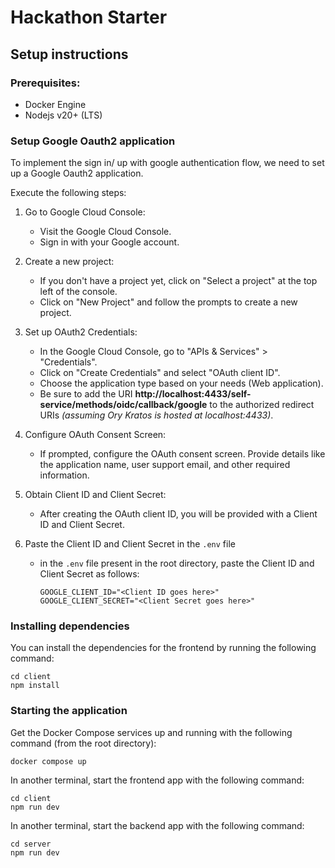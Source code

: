 # Hackathon Starter

## Setup instructions

### Prerequisites:

- Docker Engine
- Nodejs v20+ (LTS)

### Setup Google Oauth2 application

To implement the sign in/ up with google authentication flow, we need to set up a
Google Oauth2 application.

Execute the following steps:

1. Go to Google Cloud Console:
   - Visit the Google Cloud Console.
   - Sign in with your Google account.
2. Create a new project:
   - If you don't have a project yet, click on "Select a project" at the top left of the console.
   - Click on "New Project" and follow the prompts to create a new project.
3. Set up OAuth2 Credentials:
   - In the Google Cloud Console, go to "APIs & Services" > "Credentials".
   - Click on "Create Credentials" and select "OAuth client ID".
   - Choose the application type based on your needs (Web application).
   - Be sure to add the URI **http://localhost:4433/self-service/methods/oidc/callback/google** to the authorized redirect URIs _(assuming Ory Kratos is hosted at localhost:4433)_.
4. Configure OAuth Consent Screen:
   - If prompted, configure the OAuth consent screen. Provide details like the application name, user support email, and other required information.
5. Obtain Client ID and Client Secret:
   - After creating the OAuth client ID, you will be provided with a Client ID and Client Secret.
6. Paste the Client ID and Client Secret in the `.env` file

   - in the `.env` file present in the root directory, paste the Client ID and Client Secret as follows:

     ```
     GOOGLE_CLIENT_ID="<Client ID goes here>"
     GOOGLE_CLIENT_SECRET="<Client Secret goes here>"
     ```

### Installing dependencies

You can install the dependencies for the frontend by running the following command:

```
cd client
npm install
```

### Starting the application

Get the Docker Compose services up and running with the following command (from the root directory):

```
docker compose up
```

In another terminal, start the frontend app with the following command:

```
cd client
npm run dev
```

In another terminal, start the backend app with the following command:

```
cd server
npm run dev
```
